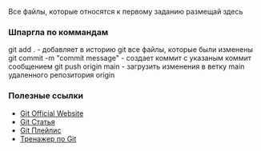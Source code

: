 Все файлы, которые относятся к первому заданию размещай здесь

### Шпаргла по коммандам

git add . - добавляет в историю git все файлы, которые были изменены
git commit -m "commit message" - создает коммит с указаным коммит сообщением
git push origin main - загрузить изменения в ветку main удаленного репозитория origin

### Полезные ссылки

- [Git Official Website](https://git-scm.com/)
- [Git Статья](https://habr.com/ru/articles/541258/)
- [Git Плейлис](https://www.youtube.com/watch?v=W4hoc24K93E&list=PLDyvV36pndZFHXjXuwA_NywNrVQO0aQqb&ab_channel=JavaScript.ru)
- [Тренажер по Git](https://learngitbranching.js.org/?locale=ru_RU)
